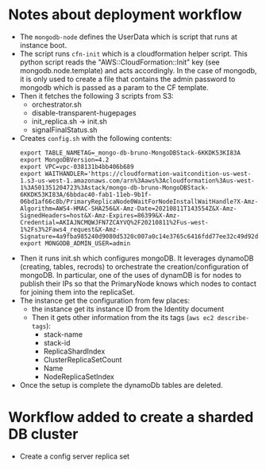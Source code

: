 # Notes about deployment workflow

- The `mongodb-node` defines the UserData which is script that runs at instance boot.
- The script runs `cfn-init` which is a cloudformation helper script. This python script reads the "AWS::CloudFormation::Init" key (see mongodb.node.template) and acts accordingly. In the case of mongodb, it is only used to create a file that contains the admin password to mongodb which is passed as a param to the CF template.
- Then it fetches the following 3 scripts from S3:
    - orchestrator.sh
    - disable-transparent-hugepages
    - init_replica.sh -> init.sh
    - signalFinalStatus.sh
- Creates `config.sh` with the following contents:
    ```
    export TABLE_NAMETAG=_mongo-db-bruno-MongoDBStack-6KKDK53KI83A
    export MongoDBVersion=4.2
    export VPC=vpc-038131b4bb406b689
    export WAITHANDLER='https://cloudformation-waitcondition-us-west-1.s3-us-west-1.amazonaws.com/arn%3Aaws%3Acloudformation%3Aus-west-1%3A501351204723%3Astack/mongo-db-bruno-MongoDBStack-6KKDK53KI83A/6bbdac40-fab1-11eb-9b1f-06bd1af66c8b/PrimaryReplicaNode0WaitForNodeInstallWaitHandle?X-Amz-Algorithm=AWS4-HMAC-SHA256&X-Amz-Date=20210811T143554Z&X-Amz-SignedHeaders=host&X-Amz-Expires=86399&X-Amz-Credential=AKIAJNCMQWJFN7ZCAYVQ%2F20210811%2Fus-west-1%2Fs3%2Faws4_request&X-Amz-Signature=4a9fba985240d9080d5320c007a0c14e3765c6416fdd77ee32c49d92d47dd76b'
    export MONGODB_ADMIN_USER=admin
    ```
- Then it runs init.sh which configures mongoDB. It leverages dynamoDB (creating, tables, recrods) to orchestrate the creation/configuration of mongoDB. In particular, one of the uses of dynamDB is for nodes to publish their IPs so that the PrimaryNode knows which nodes to contact for joining them into the replicaSet.
- The instance get the configuration from few places:
    - the instance get its instance ID from the Identity document
    - Then it gets other information from the its tags (`aws ec2 describe-tags`):
        - stack-name
        - stack-id
        - ReplicaShardIndex
        - ClusterReplicaSetCount
        - Name
        - NodeReplicaSetIndex
- Once the setup is complete the dynamoDb tables are deleted.

# Workflow added to create a sharded DB cluster
- Create a config server replica set